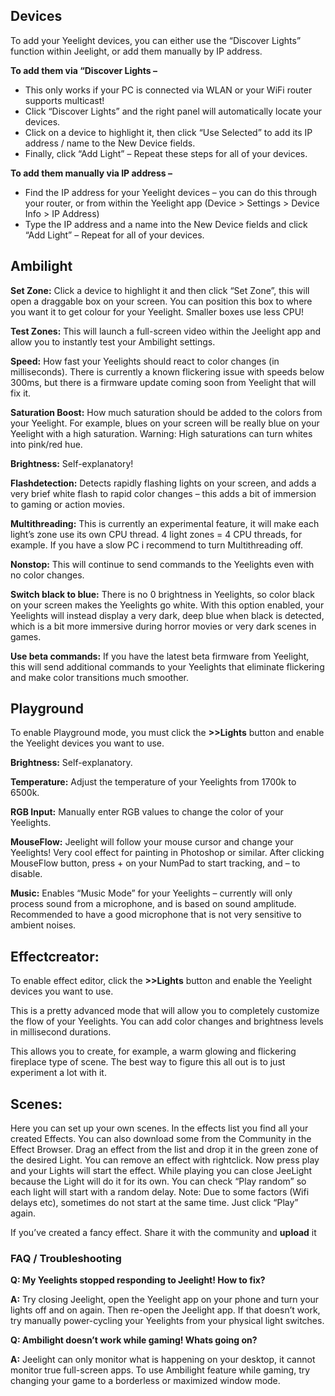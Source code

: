 **Devices**
-----------

To add your Yeelight devices, you can either use the “Discover Lights” function within Jeelight, or add them manually by IP address.

**To add them via “Discover Lights –**

*   This only works if your PC is connected via WLAN or your WiFi router supports multicast!
*   Click “Discover Lights” and the right panel will automatically locate your devices.
*   Click on a device to highlight it, then click “Use Selected” to add its IP address / name to the New Device fields.
*   Finally, click “Add Light” – Repeat these steps for all of your devices.

**To add them manually via IP address –**

*   Find the IP address for your Yeelight devices – you can do this through your router, or from within the Yeelight app (Device > Settings > Device Info > IP Address)
*   Type the IP address and a name into the New Device fields and click “Add Light” – Repeat for all of your devices.

**Ambilight**
-------------

**Set Zone:** Click a device to highlight it and then click “Set Zone”, this will open a draggable box on your screen. You can position this box to where you want it to get colour for your Yeelight. Smaller boxes use less CPU!

**Test Zones:** This will launch a full-screen video within the Jeelight app and allow you to instantly test your Ambilight settings.

**Speed:** How fast your Yeelights should react to color changes (in milliseconds). There is currently a known flickering issue with speeds below 300ms, but there is a firmware update coming soon from Yeelight that will fix it.

**Saturation Boost:** How much saturation should be added to the colors from your Yeelight. For example, blues on your screen will be really blue on your Yeelight with a high saturation. Warning: High saturations can turn whites into pink/red hue.

**Brightness:** Self-explanatory!

**Flashdetection:** Detects rapidly flashing lights on your screen, and adds a very brief white flash to rapid color changes – this adds a bit of immersion to gaming or action movies.

**Multithreading:** This is currently an experimental feature, it will make each light’s zone use its own CPU thread. 4 light zones = 4 CPU threads, for example. If you have a slow PC i recommend to turn Multithreading off.

**Nonstop:** This will continue to send commands to the Yeelights even with no color changes.

**Switch black to blue:** There is no 0 brightness in Yeelights, so color black on your screen makes the Yeelights go white. With this option enabled, your Yeelights will instead display a very dark, deep blue when black is detected, which is a bit more immersive during horror movies or very dark scenes in games.

**Use beta commands:** If you have the latest beta firmware from Yeelight, this will send additional commands to your Yeelights that eliminate flickering and make color transitions much smoother.

**Playground**
--------------

To enable Playground mode, you must click the **\>>Lights** button and enable the Yeelight devices you want to use.

**Brightness:** Self-explanatory.

**Temperature:** Adjust the temperature of your Yeelights from 1700k to 6500k.

**RGB Input:** Manually enter RGB values to change the color of your Yeelights.

**MouseFlow:** Jeelight will follow your mouse cursor and change your Yeelights! Very cool effect for painting in Photoshop or similar. After clicking MouseFlow button, press + on your NumPad to start tracking, and – to disable.

**Music:** Enables “Music Mode” for your Yeelights – currently will only process sound from a microphone, and is based on sound amplitude. Recommended to have a good microphone that is not very sensitive to ambient noises.

**Effectcreator:**
------------------

To enable effect editor, click the **\>>Lights** button and enable the Yeelight devices you want to use.

This is a pretty advanced mode that will allow you to completely customize the flow of your Yeelights. You can add color changes and brightness levels in millisecond durations.

This allows you to create, for example, a warm glowing and flickering fireplace type of scene. The best way to figure this all out is to just experiment a lot with it.

**Scenes:**
-----------

Here you can set up your own scenes. In the effects list you find all your created Effects. You can also download some from the Community in the Effect Browser. Drag an effect from the list and drop it in the green zone of the desired Light. You can remove an effect with rightclick. Now press play and your Lights will start the effect. While playing you can close JeeLight because the Light will do it for its own. You can check “Play random” so each light will start with a random delay. Note: Due to some factors (Wifi delays etc), sometimes do not start at the same time. Just click “Play” again.

If you’ve created a fancy effect. Share it with the community and **upload** it

### **FAQ / Troubleshooting**

**Q: My Yeelights stopped responding to Jeelight! How to fix?**

**A:** Try closing Jeelight, open the Yeelight app on your phone and turn your lights off and on again. Then re-open the Jeelight app. If that doesn’t work, try manually power-cycling your Yeelights from your physical light switches.

**Q: Ambilight doesn’t work while gaming! Whats going on?**

**A:** Jeelight can only monitor what is happening on your desktop, it cannot monitor true full-screen apps. To use Ambilight feature while gaming, try changing your game to a borderless or maximized window mode.